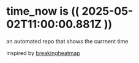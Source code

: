 # time_now is (( 2025-05-02T11:00:00.881Z ))

an automated repo that shows the currnent time

inspired by [breakingheatmap](https://github.com/breakingheatmap/breakingheatmap)